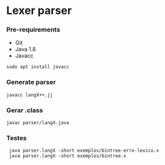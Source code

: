 # Lexer parser

### Pre-requirements
- Git
- Java 1.8
- Javacc<br/>
```
sudo apt install javacc
```

### Generate parser 
```
javacc langX++.jj
```

###  Gerar .class 
```
javac parser/langX.java
```

### Testes
```
 java parser.langX -short exemplos/bintree-erro-lexico.x
 java parser.langX -short exemplos/bintree.x

```
